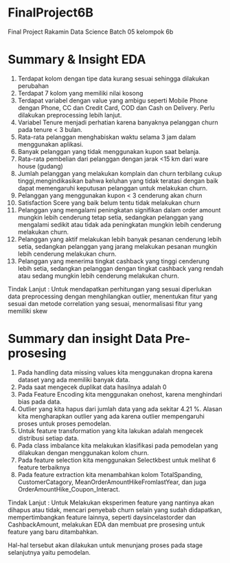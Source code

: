 # FinalProject6B
Final Project Rakamin Data Science Batch 05 kelompok 6b

# Summary & Insight EDA
1. Terdapat kolom dengan tipe data kurang sesuai sehingga dilakukan perubahan
2. Terdapat 7 kolom yang memiliki nilai kosong
3. Terdapat variabel dengan value yang ambigu seperti Mobile Phone dengan Phone, CC dan Credit Card, COD dan Cash on Delivery. Perlu dilakukan preprocessing lebih lanjut.
4. Variabel Tenure menjadi perhatian karena banyaknya pelanggan churn pada tenure < 3 bulan.
5. Rata-rata pelanggan menghabiskan waktu selama 3 jam dalam menggunakan aplikasi.
6. Banyak pelanggan yang tidak menggunakan kupon saat belanja.
7. Rata-rata pembelian dari pelanggan dengan jarak <15 km dari ware house (gudang)
8. Jumlah pelanggan yang melakukan komplain dan churn terbilang cukup tinggi,mengindikasikan bahwa keluhan yang tidak teratasi dengan baik dapat memengaruhi keputusan pelanggan untuk melakukan churn.
9. Pelanggan yang menggunakan kupon < 3 cenderung akan churn
10. Satisfaction Scere yang baik belum tentu tidak melakukan churn
11. Pelanggan yang mengalami peningkatan signifikan dalam order amount mungkin lebih cenderung tetap setia, sedangkan pelanggan yang mengalami sedikit atau tidak ada peningkatan mungkin lebih cenderung melakukan churn.
12. Pelanggan yang aktif melakukan lebih banyak pesanan cenderung lebih setia, sedangkan pelanggan yang jarang melakukan pesanan mungkin lebih cenderung melakukan churn.
13. Pelanggan yang menerima tingkat cashback yang tinggi cenderung lebih setia, sedangkan pelanggan dengan tingkat cashback yang rendah atau sedang mungkin lebih cenderung melakukan churn.

Tindak Lanjut : Untuk mendapatkan perhitungan yang sesuai diperlukan data preprocessing dengan menghilangkan outlier, menentukan fitur yang sesuai dan metode correlation yang sesuai, menormalisasi fitur yang memiliki skew


# Summary dan insight Data Pre-prosesing
1. Pada handling data missing values kita menggunakan dropna karena dataset yang ada memiliki banyak data.
2. Pada saat mengecek duplikat data hasilnya adalah 0
3. Pada Feature Encoding kita menggunakan onehost, karena menghindari bias pada data.
4. Outlier yang kita hapus dari jumlah data yang ada sekitar 4.21 %. Alasan kita mengharapkan outlier yang ada karena outlier mempengaruhi proses untuk proses pemodelan.
5. Untuk feature transformation yang kita lakukan adalah mengecek distribusi setiap data.
6. Pada class imbalance kita melakukan klasifikasi pada pemodelan yang dilakukan dengan menggunakan kolom churn.
7. Pada feature selection kita menggunakan Selectkbest untuk melihat 6 feature terbaiknya
8. Pada feature extraction kita menambahkan kolom TotalSpanding, CustomerCatagory, MeanOrderAmountHikeFromlastYear, dan juga OrderAmountHike_Coupon_Interact.

Tindak Lanjut : Untuk Melakukan eksperimen feature yang nantinya akan dihapus atau tidak, mencari penyebab churn selain yang sudah didapatkan, mempertimbangkan feature lainnya, seperti daysincelastorder dan CashbackAmount, melakukan EDA dan membuat pre prosesing untuk feature yang baru ditambahkan. 

Hal-hal tersebut akan dilakukan untuk menunjang proses pada stage selanjutnya yaitu pemodelan.
